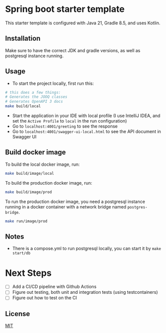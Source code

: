 # Spring boot starter template

This starter template is configured with Java 21, Gradle 8.5, and uses Kotlin.

## Installation

Make sure to have the correct JDK and gradle versions, as well as postgresql instance running.

## Usage
- To start the project locally, first run this:

```bash
# this does a few things:
# Generates the JOOQ classes
# Generates OpenAPI 3 docs
make build/local
```

- Start the application in your IDE with local profile (I use IntelliJ IDEA, and set the `Active Profile` to `local` in the run configuration)
- Go to `localhost:4001/greeting` to see the response
- Go to `localhost:4001/swagger-ui-local.html` to see the API document in Swagger UI

## Build docker image
To build the local docker image, run:
```bash
make build/image/local
```

To build the production docker image, run:
```bash
make build/image/prod
```

To run the production docker image,
you need a postgresql instance running in a docker container
with a network bridge named `postgres-bridge`.
```bash
make run/image/prod
```

## Notes
- There is a compose.yml to run postgresql locally, you can start it by `make start/db`

# Next Steps
- [ ] Add a CI/CD pipeline with Github Actions
- [ ] Figure out testing, both unit and integration tests (using testcontainers)
- [ ] Figure out how to test on the CI

## License
[MIT](https://choosealicense.com/licenses/mit/)
